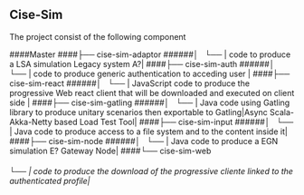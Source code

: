 ## Cise-Sim
The project consist of the following component 

####Master
####├── cise-sim-adaptor
######│   └── | code to produce a LSA simulation Legacy system A?|
####├── cise-sim-auth
######│   └── | code to produce generic authentication to acceding user |
####├── cise-sim-react
######│   └── | JavaScript code to produce the progressive Web react client that will be downloaded and executed on client side |
####├── cise-sim-gatling
######│   └── | Java code using Gatling library to produce unitary scenarios then exportable to Gatling|Async Scala-Akka-Netty based Load Test Tool|
####├── cise-sim-input
######│   └── | Java code to produce access to a file system and to the content inside it|
####├── cise-sim-node
######│   └── | Java code to produce a EGN simulation E? Gateway Node|
####└── cise-sim-web
######    └── | code to produce the download of the progressive cliente linked to the authenticated profile|

